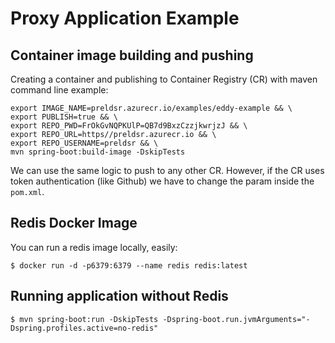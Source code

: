 # Proxy Application Example

## Container image building and pushing
Creating a container and publishing to Container Registry (CR) with maven command line example: 
```
export IMAGE_NAME=preldsr.azurecr.io/examples/eddy-example && \
export PUBLISH=true && \
export REPO_PWD=FrOkGvNQPKUlP=QB7d9BxzCzzjkwrjzJ && \
export REPO_URL=https//preldsr.azurecr.io && \
export REPO_USERNAME=preldsr && \
mvn spring-boot:build-image -DskipTests
```
We can use the same logic to push to any other CR. However, if the CR uses token authentication (like Github) we have to change the param inside the ``pom.xml``.

## Redis Docker Image
You can run a redis image locally, easily:
```
$ docker run -d -p6379:6379 --name redis redis:latest 
```

## Running application without Redis
```
$ mvn spring-boot:run -DskipTests -Dspring-boot.run.jvmArguments="-Dspring.profiles.active=no-redis"
```

